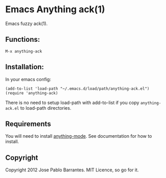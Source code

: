 Emacs Anything ack(1)
=====================

Emacs fuzzy ack(1).

## Functions:

```
M-x anything-ack
```

## Installation:

In your emacs config:

```
(add-to-list 'load-path "~/.emacs.d/load/path/anything-ack.el")
(require 'anything-ack)
```

There is no need to setup load-path with add-to-list if you copy
`anything-ack.el` to load-path directories.

## Requirements

You will need to install
[anything-mode](http://www.emacswiki.org/emacs/Anything). See
documentation for how to install.

## Copyright

Copyright 2012 Jose Pablo Barrantes. MIT Licence, so go for it.
